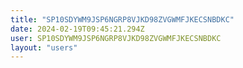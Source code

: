 ```yaml
---
title: "SP10SDYWM9JSP6NGRP8VJKD98ZVGWMFJKECSNBDKC"
date: 2024-02-19T09:45:21.294Z
user: SP10SDYWM9JSP6NGRP8VJKD98ZVGWMFJKECSNBDKC
layout: "users"
---
```

    